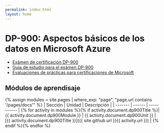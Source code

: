 ```yaml
---
permalink: index.html
layout: home
---
```


# DP-900: Aspectos básicos de los datos en Microsoft Azure

* [Exámen de certificación DP-900](https://learn.microsoft.com/es-es/certifications/exams/dp-900/)
* [Guía de estudio para el exámen DP-900](https://learn.microsoft.com/es-es/certifications/resources/study-guides/dp-900)
* [Evaluaciones de prácticas para certificaciones de Microsoft](https://learn.microsoft.com/es-es/certifications/practice-assessments-for-microsoft-certifications)

## Módulos de aprendisaje

{% assign modules = site.pages | where_exp: "page", "page.url contains '/pages/docs'" %}
| Sección | Unidad | Descripción |
| ------- | ------ | ----------- |
{% for activity in modules %}{% if activity.document.dp900Title %}| {{ activity.document.dp900Module }} | {{ activity.document.dp900Unit }} | [{{ activity.document.dp900Title }}]({{ site.github.url }}{{ activity.url }}) |
{% endif %}{% endfor %}
